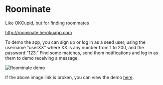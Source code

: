 # Roominate
Like OKCupid, but for finding roommates

http://roominate.herokuapp.com

To demo the app, you can sign up or log in as a seed user, using the username "userXX" where XX is any number from 1 to 200, and the password "123." Find some matches, send them notifications and log in as them to demo receiving a message.

![Roominate demo](http://g.recordit.co/yx36io2RQW.gif)

If the above image link is broken, you can view the demo [here](http://g.recordit.co/yx36io2RQW.gif).


